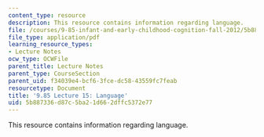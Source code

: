 ```yaml
---
content_type: resource
description: This resource contains information regarding language.
file: /courses/9-85-infant-and-early-childhood-cognition-fall-2012/5b887336d87c5ba21d662dffc5372e77_MIT9_85F12_lec15_language.pdf
file_type: application/pdf
learning_resource_types:
- Lecture Notes
ocw_type: OCWFile
parent_title: Lecture Notes
parent_type: CourseSection
parent_uid: f34039e4-bcf6-3fce-dc58-43559fc7feab
resourcetype: Document
title: '9.85 Lecture 15: Language'
uid: 5b887336-d87c-5ba2-1d66-2dffc5372e77
---
```

This resource contains information regarding language.

